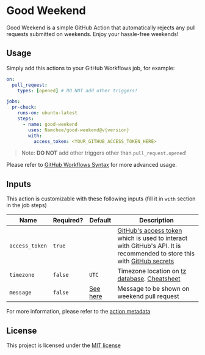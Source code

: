 # Good Weekend

Good Weekend is a simple GitHub Action that automatically rejects any pull requests submitted on weekends. Enjoy your hassle-free weekends!

## Usage

Simply add this actions to your GitHub Workflows job, for example:

```yaml
on:
  pull_request:
    types: [opened] # DO NOT add other triggers!

jobs:
  pr-check:
    runs-on: ubuntu-latest
    steps:
      - name: good-weekend
        uses: Namchee/good-weekend@v{version}
        with:
          access_token: <YOUR_GITHUB_ACCESS_TOKEN_HERE>
```

> Note: **DO NOT** add other triggers other than `pull_request.opened`!

Please refer to [GitHub Workflows Syntax](https://docs.github.com/en/actions/reference/workflow-syntax-for-github-actions) for more advanced usage.

## Inputs 

This action is customizable with these following inputs (fill it in `with` section in the job steps)

Name | Required? | Default | Description
---- | --------- | ------- | -----------
`access_token` | `true` | | [GitHub's access token](https://docs.github.com/en/github/authenticating-to-github/creating-a-personal-access-token) which is used to interact with GitHub's API. It is recommended to store this with [GitHub secrets](https://docs.github.com/en/actions/reference/encrypted-secrets)
`timezone` | `false` | `UTC` | Timezone location on [tz database](https://www.iana.org/time-zones). [Cheatsheet](https://en.wikipedia.org/wiki/List_of_tz_database_time_zones)
`message` | `false` | [See here](action.yml) | Message to be shown on weekend pull request

For more information, please refer to the [action metadata](action.yml)

## License

This project is licensed under the [MIT license](LICENSE)